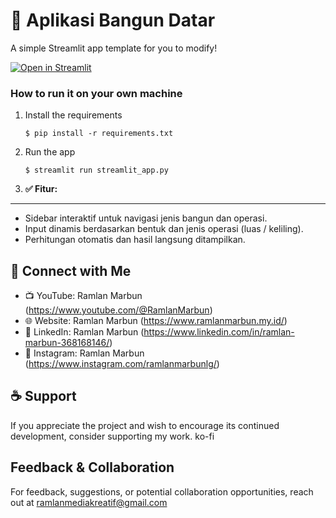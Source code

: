 # 🎈 Aplikasi Bangun Datar

A simple Streamlit app template for you to modify!

[![Open in Streamlit](https://static.streamlit.io/badges/streamlit_badge_black_white.svg)](https://blank-app-template.streamlit.app/)

### How to run it on your own machine

1. Install the requirements

   ```
   $ pip install -r requirements.txt
   ```

2. Run the app

   ```
   $ streamlit run streamlit_app.py
   ```
3. **✅ Fitur:**
---
- Sidebar interaktif untuk navigasi jenis bangun dan operasi.
- Input dinamis berdasarkan bentuk dan jenis operasi (luas / keliling).
- Perhitungan otomatis dan hasil langsung ditampilkan.

🤝 **Connect with Me**
---
- 📺 YouTube: Ramlan Marbun (https://www.youtube.com/@RamlanMarbun)
- 🌐 Website: Ramlan Marbun (https://www.ramlanmarbun.my.id/)
- 💼 LinkedIn: Ramlan Marbun (https://www.linkedin.com/in/ramlan-marbun-368168146/)
- 📸 Instagram: Ramlan Marbun (https://www.instagram.com/ramlanmarbunlg/)

☕ **Support**
---
If you appreciate the project and wish to encourage its continued development, consider supporting my work. ko-fi

**Feedback & Collaboration**
---
For feedback, suggestions, or potential collaboration opportunities, reach out at ramlanmediakreatif@gmail.com
